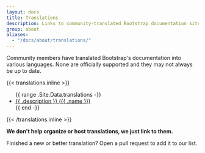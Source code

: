 ```yaml
---
layout: docs
title: Translations
description: Links to community-translated Bootstrap documentation sites.
group: about
aliases:
  - "/docs/about/translations/"
---
```


Community members have translated Bootstrap's documentation into various languages. None are officially supported and they may not always be up to date.

{{< translations.inline >}}
<ul>
{{ range .Site.Data.translations -}}
  <li><a href="{{ .url }}" hreflang="{{ .code }}">{{ .description }} ({{ .name }})</a></li>
{{ end -}}
</ul>
{{< /translations.inline >}}

**We don't help organize or host translations, we just link to them.**

Finished a new or better translation? Open a pull request to add it to our list.
